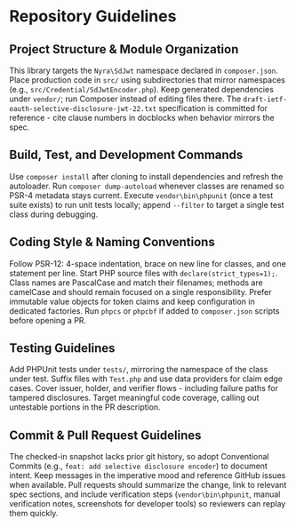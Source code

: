 # Repository Guidelines

## Project Structure & Module Organization
This library targets the `Nyra\SdJwt` namespace declared in `composer.json`. Place production code in `src/` using subdirectories that mirror namespaces (e.g., `src/Credential/SdJwtEncoder.php`). Keep generated dependencies under `vendor/`; run Composer instead of editing files there. The `draft-ietf-oauth-selective-disclosure-jwt-22.txt` specification is committed for reference - cite clause numbers in docblocks when behavior mirrors the spec.

## Build, Test, and Development Commands
Use `composer install` after cloning to install dependencies and refresh the autoloader. Run `composer dump-autoload` whenever classes are renamed so PSR-4 metadata stays current. Execute `vendor\bin\phpunit` (once a test suite exists) to run unit tests locally; append `--filter` to target a single test class during debugging.

## Coding Style & Naming Conventions
Follow PSR-12: 4-space indentation, brace on new line for classes, and one statement per line. Start PHP source files with `declare(strict_types=1);`. Class names are PascalCase and match their filenames; methods are camelCase and should remain focused on a single responsibility. Prefer immutable value objects for token claims and keep configuration in dedicated factories. Run `phpcs` or `phpcbf` if added to `composer.json` scripts before opening a PR.

## Testing Guidelines
Add PHPUnit tests under `tests/`, mirroring the namespace of the class under test. Suffix files with `Test.php` and use data providers for claim edge cases. Cover issuer, holder, and verifier flows - including failure paths for tampered disclosures. Target meaningful code coverage, calling out untestable portions in the PR description.

## Commit & Pull Request Guidelines
The checked-in snapshot lacks prior git history, so adopt Conventional Commits (e.g., `feat: add selective disclosure encoder`) to document intent. Keep messages in the imperative mood and reference GitHub issues when available. Pull requests should summarize the change, link to relevant spec sections, and include verification steps (`vendor\bin\phpunit`, manual verification notes, screenshots for developer tools) so reviewers can replay them quickly.
